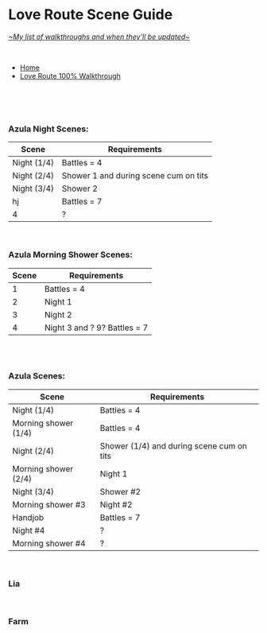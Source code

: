 # Love Route Scene Guide
[*\~My list of walkthroughs and when they'll be updated\~*](https://www.patreon.com/maimlain)

<br>

- [Home](https://github.com/maim-lain/fourelements/blob/master/book-2/home.md)  
- [Love Route 100% Walkthrough](https://github.com/maim-lain/fourelements/blob/master/book-2/loveroute.md)  

<!---

- [Quest Walkthroughs](https://github.com/maim-lain/fourelements/blob/master/book-2/questwalk.md)  

--->

<br>
<br>
<br>

### Azula Night Scenes:
Scene | Requirements
--- | ---
Night (1/4) | Battles = 4
Night (2/4) | Shower 1 and during scene cum on tits
Night (3/4) | Shower 2
hj | Battles = 7
4 | ?

<br>

### Azula Morning Shower Scenes:
Scene | Requirements
--- | ---
1 | Battles = 4
2 | Night 1
3 | Night 2
4 | Night 3 and ? 9? Battles = 7

<br>
<br>

### Azula Scenes:
Scene | Requirements
--- | ---
Night (1/4) | Battles = 4
Morning shower (1/4) | Battles = 4
Night (2/4) | Shower (1/4) and during scene cum on tits
Morning shower (2/4) | Night 1
Night (3/4) | Shower #2
Morning shower #3 | Night #2
Handjob | Battles = 7
Night #4 | ?
Morning shower #4 | ?

<br>

### Lia

<br>

### Farm

<!---

lia free -> love route
caught scenes still only on love route



zsleep
zshower

--->
